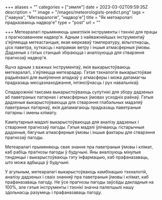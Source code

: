 +++
aliases = ""
categories = ["зямля"]
date = 2023-03-02T09:59:35Z
description = ""
image = "/images/meteorologists-predict.png"
tags = ["навука", "Метэаралогія", "надвор'е"]
title = "Як метэаролагі прадказваюць надвор'е"
type = "post"
url = ""

+++
Метеаралагі прымяняюць шматлікія інструменты і тэхнікі для працы з прагнозаваннем надвор'я. Адным з найважнейшых інструментаў з'яўляецца метеастанцыя, якая меркаваў тэмпературу, вільготнасць, ціск паветра, хуткасць і напрамак ветру і іншыя атмасферныя ўмовы. Дадзеныя з гэтых станцый збіраюцца і аналізуюцца для стварэння прагнозаў надвор'я.

Яшчэ адным з важных інструментаў, якія выкарыстоўваюць метеаралагі, з'яўляецца метеарадар. Гэтая тэхналогія выкарыстоўвае радыёхвалі для выяўлення ападкаў у атмасферы і можа дапамагчы прадказаць месцазнаходжанне, інтэнсіўнасць і рух навальнікаў.

Спадарожнікі таксама выкарыстоўваюць супутнікі для збору дадзеных аб паветраных патэрнах і атмасферных ўмовах усходніх раёнаў. Гэтыя дадзеныя выкарыстоўваюцца для стварэння глабальных мадэляў паветраных патэрнаў, якія дапамагаюць прадказаць паветраныя патэрны і змены клімату.

Кампутарныя мадэлі выкарыстоўваюцца для аналізу дадзеных і стварэння прагнозаў пагоды. Гэтыя мадэлі ўлічваюць гістарычныя дадзеныя, бягучыя атмасферныя ўмовы і іншыя фактары для стварэння прагнозаў пагоды.

Метеаралагі прымяняюць свае знанне пра паветраныя ўмовы і клімат, каб рабіць праґнозы пагоды ў будучыні. Яны аналізуюць мінулыя тэндэнцыі і выкарыстоўваюць гэту інфармацыю, каб прафаназаваць, што можа адбыцца ў будучыні. 

У агульным, метеаралагі выкарыстоўваюць камбінацыю тэхналогій, аналізу дадзеных і сваіх знанняў пра паветраныя ўмовы і клімат, каб прафаназаваць пагоду. Не ўсе праґнозы пагоды заўсёды дакладныя на 100%, але гэтыя інструменты і тэхнікі значна палепшылі нашу здольнасць разумець і прафаназаваць пагоду.